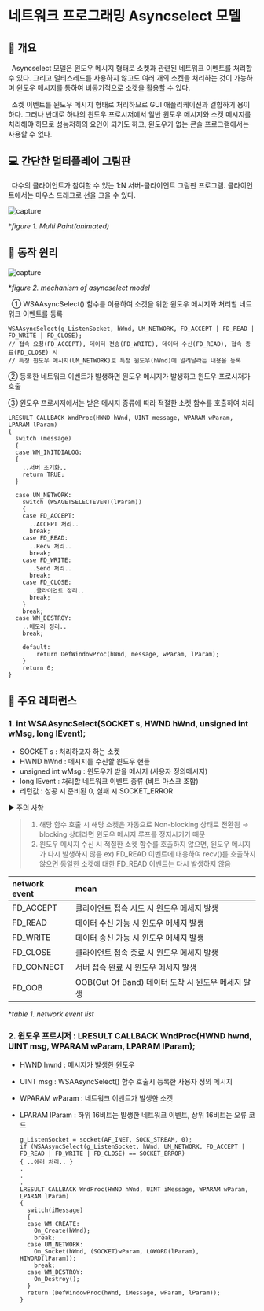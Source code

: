 # 네트워크 프로그래밍 Asyncselect 모델
## 📢 개요
 Asyncselect 모델은 윈도우 메시지 형태로 소켓과 관련된 네트워크 이벤트를 처리할 수 있다. 그리고 멀티스레드를 사용하지 않고도 여러 개의 소켓을 처리하는 것이 가능하며 윈도우 메시지를 통하여 비동기적으로 소켓을 활용할 수 있다.

 소켓 이벤트를 윈도우 메시지 형태로 처리하므로 GUI 애플리케이션과 결합하기 용이하다. 그러나 반대로 하나의 윈도우 프로시저에서 일반 윈도우 메시지와 소켓 메시지를 처리해야 하므로 성능저하의 요인이 되기도 하고, 윈도우가 없는 콘솔 프로그램에서는 사용할 수 없다.


## 💻 간단한 멀티플레이 그림판

 다수의 클라이언트가 참여할 수 있는 1:N 서버-클라이언트 그림판 프로그램. 
클라이언트에서는 마우스 드래그로 선을 그을 수 있다.

  ![capture](https://github.com/kbm0996/Network-Programming-AsyncselectModel/blob/master/GIF.gif)
  
  **figure 1. Multi Paint(animated)*

## 📌 동작 원리

 ![capture](https://github.com/kbm0996/Network-Programming-AsyncselectModel/blob/master/figure.png)
  
  **figure 2. mechanism of asyncselect model*
  
 ① WSAAsyncSelect() 함수를 이용하여 소켓을 위한 윈도우 메시지와 처리할 네트워크 이벤트를 등록
 
    WSAAsyncSelect(g_ListenSocket, hWnd, UM_NETWORK, FD_ACCEPT | FD_READ | FD_WRITE | FD_CLOSE);
    // 접속 요청(FD_ACCEPT), 데이터 전송(FD_WRITE), 데이터 수신(FD_READ), 접속 종료(FD_CLOSE) 시
    // 특정 윈도우 메시지(UM_NETWORK)로 특정 윈도우(hWnd)에 알려달라는 내용을 등록

 ② 등록한 네트워크 이벤트가 발생하면 윈도우 메시지가 발생하고 윈도우 프로시저가 호출
 
 ③ 윈도우 프로시저에서는 받은 메시지 종류에 따라 적절한 소켓 함수를 호출하여 처리
 
    LRESULT CALLBACK WndProc(HWND hWnd, UINT message, WPARAM wParam, LPARAM lParam)
    {
      switch (message)
      {
      case WM_INITDIALOG:
      {
        ..서버 초기화..
        return TRUE;
      }

      case UM_NETWORK:
        switch (WSAGETSELECTEVENT(lParam))
        {
        case FD_ACCEPT:
          ..ACCEPT 처리..
          break;
        case FD_READ:
          ..Recv 처리..
          break;
        case FD_WRITE:
          ..Send 처리..
          break;
        case FD_CLOSE:
          ..클라이언트 정리..
          break;
        }
        break;
      case WM_DESTROY:
        ..메모리 정리..
        break;

        default:
            return DefWindowProc(hWnd, message, wParam, lParam);
        }
        return 0;
    }


## 📌 주요 레퍼런스
### 1. int WSAAsyncSelect(SOCKET s, HWND hWnd, unsigned int wMsg, long lEvent);
* SOCKET s : 처리하고자 하는 소켓
* HWND hWnd : 메시지를 수신할 윈도우 핸들
* unsigned int wMsg : 윈도우가 받을 메시지 (사용자 정의메시지)
* long lEvent : 처리할 네트워크 이벤트 종류  (비트 마스크 조합)
* 리턴값 : 성공 시 준비된 0, 실패 시 SOCKET_ERROR

▶ 주의 사항
>1. 해당 함수 호출 시 해당 소켓은 자동으로 Non-blocking 상태로 전환됨 → blocking 상태라면 윈도우 메시지 루프를 정지시키기 때문
>2. 윈도우 메시지 수신 시 적절한 소켓 함수를 호출하지 않으면, 윈도우 메시지가 다시 발생하지 않음
> ex) FD_READ 이벤트에 대응하여 recv()를 호출하지 않으면 동일한 소켓에 대한 FD_READ 이벤트는 다시 발생하지 않음

   | network event | mean |
   |:--------|:--------|
   | FD_ACCEPT	| 클라이언트 접속 시도 시 윈도우 메세지 발생	|
   | FD_READ	| 데이터 수신 가능 시 윈도우 메세지 발생	|
   | FD_WRITE	| 데이터 송신 가능 시 윈도우 메세지 발생	|
   | FD_CLOSE	| 클라이언트 접속 종료 시 윈도우 메세지 발생	|
   | FD_CONNECT	| 서버 접속 완료 시 윈도우 메세지 발생	|
   | FD_OOB	| OOB(Out Of Band) 데이터 도착	시 윈도우 메세지 발생 |
   
  **table 1. network event list*
  
### 2. 윈도우 프로시저 : LRESULT CALLBACK WndProc(HWND hwnd, UINT msg, WPARAM wParam, LPARAM lParam);
* HWND hwnd : 메시지가 발생한 윈도우
* UINT msg : WSAAsyncSelect() 함수 호출시 등록한 사용자 정의 메시지
* WPARAM wParam : 네트워크 이벤트가 발생한 소켓
* LPARAM lParam : 하위 16비트는 발생한 네트워크 이벤트, 상위 16비트는 오류 코드

      g_ListenSocket = socket(AF_INET, SOCK_STREAM, 0);
      if (WSAAsyncSelect(g_ListenSocket, hWnd, UM_NETWORK, FD_ACCEPT | FD_READ | FD_WRITE | FD_CLOSE) == SOCKET_ERROR) 
      { ..에러 처리.. }
      .
      .
      .
      LRESULT CALLBACK WndProc(HWND hWnd, UINT iMessage, WPARAM wParam, LPARAM lParam)
      {
        switch(iMessage)
        {
        case WM_CREATE:	
          On_Create(hWnd);	
          break;
        case UM_NETWORK:
          On_Socket(hWnd, (SOCKET)wParam, LOWORD(lParam), HIWORD(lParam));
          break;
        case WM_DESTROY:
          On_Destroy();
        }
        return (DefWindowProc(hWnd, iMessage, wParam, lParam));
      }
